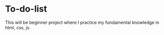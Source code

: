 # To-do-list

This will be beginner project where I practice my fundamental knowledge in html, css, js.
